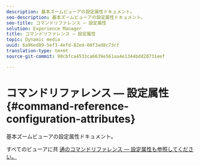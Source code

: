 ```yaml
---
description: 基本ズームビューアの設定属性ドキュメント。
seo-description: 基本ズームビューアの設定属性ドキュメント。
seo-title: コマンドリファレンス — 設定属性
solution: Experience Manager
title: コマンドリファレンス — 設定属性
topic: Dynamic media
uuid: 6a96ed89-5ef3-4efd-82ed-08f3ad8c73cf
translation-type: tm+mt
source-git-commit: 90cbfca4533ca6639e561aa4e1344bdd20731eef

---
```



# コマンドリファレンス — 設定属性{#command-reference-configuration-attributes}

基本ズームビューアの設定属性ドキュメント。

<!--<a id="section_F52FF0F139604447A870ABE6E1C03444"></a>-->

すべてのビューアに共 [通のコマンドリファレンス — 設定属性も参照してください。](../../../r-html5-viewer-20-cmdref-configattrib/r-html5-viewer-20-cmdref-configattrib.md#concept-850e0f2c49b949deb7cfbfd330d329bd)
